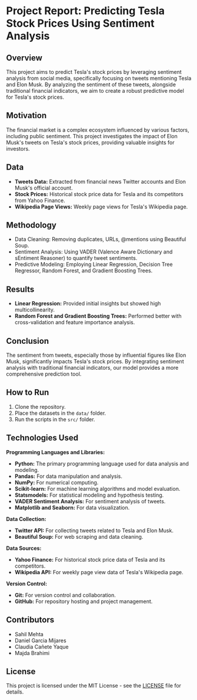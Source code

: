 # Project Report: Predicting Tesla Stock Prices Using Sentiment Analysis

## Overview
This project aims to predict Tesla's stock prices by leveraging sentiment analysis from social media, specifically focusing on tweets mentioning Tesla and Elon Musk. By analyzing the sentiment of these tweets, alongside traditional financial indicators, we aim to create a robust predictive model for Tesla's stock prices.

## Motivation
The financial market is a complex ecosystem influenced by various factors, including public sentiment. This project investigates the impact of Elon Musk's tweets on Tesla's stock prices, providing valuable insights for investors.

## Data
- **Tweets Data:** Extracted from financial news Twitter accounts and Elon Musk's official account.
- **Stock Prices:** Historical stock price data for Tesla and its competitors from Yahoo Finance.
- **Wikipedia Page Views:** Weekly page views for Tesla's Wikipedia page.

## Methodology
- Data Cleaning: Removing duplicates, URLs, @mentions using Beautiful Soup.
- Sentiment Analysis: Using VADER (Valence Aware Dictionary and sEntiment Reasoner) to quantify tweet sentiments.
- Predictive Modeling: Employing Linear Regression, Decision Tree Regressor, Random Forest, and Gradient Boosting Trees.

## Results
- **Linear Regression:** Provided initial insights but showed high multicollinearity.
- **Random Forest and Gradient Boosting Trees:** Performed better with cross-validation and feature importance analysis.

## Conclusion
The sentiment from tweets, especially those by influential figures like Elon Musk, significantly impacts Tesla's stock prices. By integrating sentiment analysis with traditional financial indicators, our model provides a more comprehensive prediction tool.

## How to Run
1. Clone the repository.
2. Place the datasets in the `data/` folder.
3. Run the scripts in the `src/` folder.

## Technologies Used
**Programming Languages and Libraries:**
- **Python:** The primary programming language used for data analysis and modeling.
- **Pandas:** For data manipulation and analysis.
- **NumPy:** For numerical computing.
- **Scikit-learn:** For machine learning algorithms and model evaluation.
- **Statsmodels:** For statistical modeling and hypothesis testing.
- **VADER Sentiment Analysis:** For sentiment analysis of tweets.
- **Matplotlib and Seaborn:** For data visualization.

**Data Collection:**
- **Twitter API:** For collecting tweets related to Tesla and Elon Musk.
- **Beautiful Soup:** For web scraping and data cleaning.

**Data Sources:**
- **Yahoo Finance:** For historical stock price data of Tesla and its competitors.
- **Wikipedia API:** For weekly page view data of Tesla's Wikipedia page.

**Version Control:**
- **Git:** For version control and collaboration.
- **GitHub:** For repository hosting and project management.


## Contributors
- Sahil Mehta
- Daniel Garcia Mijares
- Claudia Cañete Yaque
- Majda Brahimi

## License

This project is licensed under the MIT License - see the [LICENSE](LICENSE) file for details.
